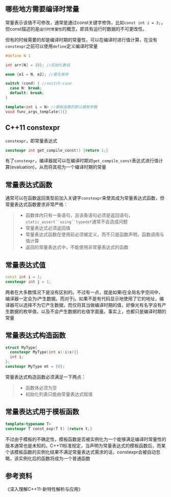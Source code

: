 ## 哪些地方需要编译时常量
常量表示该值不可修改，通常是通过const关键字修饰，比如`const int i = 3;`，但const描述的是`运行时常量性`的概念，即具有运行时数据的不可更改性。

但有的时候需要的却是编译时期的常量性，可以在编译时进行值计算，在没有`constexpr`之前可以使用`define`定义编译时常量

```c++
#define N 1

int arr[N] = {0}; //初始化数组

enum {e1 = N, e2}; //匿名枚举

switch (cond) { //switch-case
  case N: break;
  default: break;
}

template<int i = N> //模板函数的默认模板参数
void func_args_template(){}
```

## C++11 constexpr
`constexpr`，即常量表达式

```c++
constexpr int get_compile_const() {return 1;}
```

有了`constexpr`，编译器就可以在编译时期对`get_compile_const`表达式进行值计算(evaluation)，从而将其视为一个编译时期的常量

## 常量表达式函数
通常可以在函数返回类型前加入关键字`constexpr`来使其成为常量表达式函数，但常量表达式函数要求非常严格：
>* 函数体内只有一条语句，且该条语句必须是返回语句，`static_assert``using``typedef`通常不会造成问题
>* 常量表达式必须返回值
>* 常量表达式函数在使用前必须被定义，而不只是函数声明，函数调用与值计算
>* 返回的常量表达式中，不能使用非常量表达式的函数

## 常量表达式值
```c++
const int i = 1;
constexpr int j = 1;
```
两者在大多数情况下是没有区别的。不过有一点，就是如果i在全局名字空间中，编译器一定会为i产生数据。而对于j，如果不是有代码显示地使用了它的地址，编译器可以选择不为它产生数据，而仅将其当做编译时期的值，好像光有名字没有产生数据的枚举值，以及不会产生数据的右值字面量。事实上，也都只是编译时期的常量

## 常量表达式构造函数
```c++
struct MyType{
  constexpr MyType(int x):i(x){}
  int i;
};
constexpr MyType mt = {0};
```
常量表达式构造函数必须满足一下两点：
>* 函数体必须为空
>* 初始化列表只能由常量表达式赋值

## 常量表达式用于模板函数
```c++
template<typename T>
constexpr T const_exp(T t) {return t;}
```
不过由于模板的不确定性，模板函数是否被实例化为一个能够满足编译时常量性的版本通常也是未知的。C++11标准规定，当声明为常量表达式的模板函数后，而某个该模板函数的实例化结果不满足常量表达式需求的话，constexpr会被自动忽略，该实例化后的函数将成为一个普通函数

## 参考资料
《深入理解C++11-新特性解析与应用》
